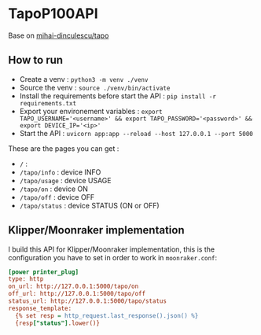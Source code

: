 # TapoP100API

Base on [mihai-dinculescu/tapo](https://github.com/mihai-dinculescu/tapo/tree/main)

## How to run

- Create a venv : `python3 -m venv ./venv`
- Source the venv : `source ./venv/bin/activate`
- Install the requirements before start the API : `pip install -r requirements.txt`
- Export your environement variables : `export TAPO_USERNAME='<username>' && export TAPO_PASSWORD='<password>' && export DEVICE_IP='<ip>'`
- Start the API : `uvicorn app:app --reload --host 127.0.0.1 --port 5000`

These are the pages you can get :

- `/` :
- `/tapo/info` : device INFO
- `/tapo/usage` : device USAGE
- `/tapo/on` : device ON
- `/tapo/off` : device OFF
- `/tapo/status` : device STATUS (ON or OFF)

## Klipper/Moonraker implementation

I build this API for Klipper/Moonraker implementation, this is the configuration you have to set in order to work in `moonraker.conf`:

```ini
[power printer_plug]
type: http
on_url: http://127.0.0.1:5000/tapo/on
off_url: http://127.0.0.1:5000/tapo/off
status_url: http://127.0.0.1:5000/tapo/status
response_template:
  {% set resp = http_request.last_response().json() %}
  {resp["status"].lower()}
```
